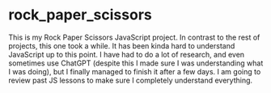 # rock_paper_scissors
This is my Rock Paper Scissors JavaScript project. In contrast to the rest of projects, this one took a while.
It has been kinda hard to understand JavaScript up to this point. I have had to do a lot of research, and even sometimes use ChatGPT (despite this I made sure I was understanding what I was doing), but I finally managed to finish it after a few days.
I am going to review past JS lessons to make sure I completely understand everything.